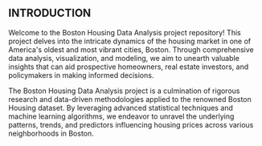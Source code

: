 ## INTRODUCTION ##
Welcome to the Boston Housing Data Analysis project repository! This project delves into the intricate dynamics of the housing market in one of America's oldest and most vibrant cities, Boston. Through comprehensive data analysis, visualization, and modeling, we aim to unearth valuable insights that can aid prospective homeowners, real estate investors, and policymakers in making informed decisions.

The Boston Housing Data Analysis project is a culmination of rigorous research and data-driven methodologies applied to the renowned Boston Housing dataset. By leveraging advanced statistical techniques and machine learning algorithms, we endeavor to unravel the underlying patterns, trends, and predictors influencing housing prices across various neighborhoods in Boston.
